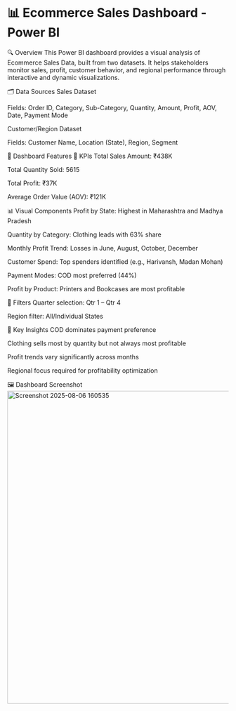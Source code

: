 # 📊 Ecommerce Sales Dashboard - Power BI
🔍 Overview
This Power BI dashboard provides a visual analysis of Ecommerce Sales Data, built from two datasets. It helps stakeholders monitor sales, profit, customer behavior, and regional performance through interactive and dynamic visualizations.

🗂️ Data Sources
Sales Dataset

Fields: Order ID, Category, Sub-Category, Quantity, Amount, Profit, AOV, Date, Payment Mode

Customer/Region Dataset

Fields: Customer Name, Location (State), Region, Segment

📌 Dashboard Features
🔢 KPIs
Total Sales Amount: ₹438K

Total Quantity Sold: 5615

Total Profit: ₹37K

Average Order Value (AOV): ₹121K

📊 Visual Components
Profit by State: Highest in Maharashtra and Madhya Pradesh

Quantity by Category: Clothing leads with 63% share

Monthly Profit Trend: Losses in June, August, October, December

Customer Spend: Top spenders identified (e.g., Harivansh, Madan Mohan)

Payment Modes: COD most preferred (44%)

Profit by Product: Printers and Bookcases are most profitable

🎯 Filters
Quarter selection: Qtr 1 – Qtr 4

Region filter: All/Individual States

🧠 Key Insights
COD dominates payment preference

Clothing sells most by quantity but not always most profitable

Profit trends vary significantly across months

Regional focus required for profitability optimization

🖼️ Dashboard Screenshot
<img width="1309" height="713" alt="Screenshot 2025-08-06 160535" src="https://github.com/user-attachments/assets/8f956c82-358f-433c-b6a1-7e21d6355ac7" />
